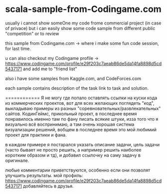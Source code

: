 # scala-sample-from-Codingame.com

usually i cannot show someOne my code frome commercial project (in case of privace)
but i can easily show some code sample from different public "competition" or to review

this sample from Codingame.com -> where i make some fun code session, for last time.

u can also checkout my Codingame profile -> https://www.codingame.com/profile/e29f203c7aeab86de5da14fa8898d5cd5437171 and add me to "friend list"

also i have some samples from Kaggle.com, and CodeForces.com

each sample contains description of the task link to task and solution.

============
Я не могу где попало оставлять ссылки на куски кода из коммерческих проектов, вот для всех желающих поглядеть "код", выкладываю примеры из разных "соревновательных/развлекательных" сайтов. 
КодинГеймс, прикольный проект, в последнее время понравилось именно там по фану писать всякие штуки, изза того что я визуально всё воспринимаю, а там очень хорошая система визуализации решений, вобщем в последнее время это мой любимий проект для практики и фана. 

в каждом примере я постарался указать описание задачи, цель задачи (часто бывает не просто решить, а например решить наиболее коротким образом и тд), и добавил ссылочку на саму задачу в оригинале. 

любые комментарии приветствуются, особенно если они позволят улучшить результаты. 
мой профиль: https://www.codingame.com/profile/e29f203c7aeab86de5da14fa8898d5cd5437171
добавляйтесь в друзья. 
